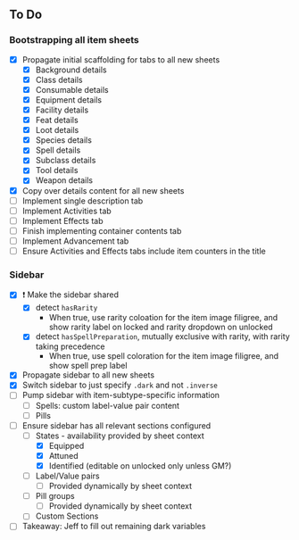 ## To Do

### Bootstrapping all item sheets

- [x] Propagate initial scaffolding for tabs to all new sheets
  - [x] Background details
  - [x] Class details
  - [x] Consumable details
  - [x] Equipment details
  - [x] Facility details
  - [x] Feat details
  - [x] Loot details
  - [x] Species details
  - [x] Spell details
  - [x] Subclass details
  - [x] Tool details
  - [x] Weapon details
- [x] Copy over details content for all new sheets
- [ ] Implement single description tab
- [ ] Implement Activities tab
- [ ] Implement Effects tab
- [ ] Finish implementing container contents tab
- [ ] Implement Advancement tab
- [ ] Ensure Activities and Effects tabs include item counters in the title

### Sidebar

- [x] ❗ Make the sidebar shared
  - [x] detect `hasRarity`
    - When true, use rarity coloation for the item image filigree, and show rarity label on locked and rarity dropdown on unlocked
  - [x] detect `hasSpellPreparation`, mutually exclusive with rarity, with rarity taking precedence
    - When true, use spell coloration for the item image filigree, and show spell prep label
- [x] Propagate sidebar to all new sheets
- [x] Switch sidebar to just specify `.dark` and not `.inverse`
- [ ] Pump sidebar with item-subtype-specific information
  - [ ] Spells: custom label-value pair content
  - [ ] Pills
- [ ] Ensure sidebar has all relevant sections configured
  - [ ] States - availability provided by sheet context
    - [x] Equipped
    - [x] Attuned
    - [x] Identified (editable on unlocked only unless GM?)
  - [ ] Label/Value pairs
    - [ ] Provided dynamically by sheet context
  - [ ] Pill groups
    - [ ] Provided dynamically by sheet context
  - [ ] Custom Sections
- [ ] Takeaway: Jeff to fill out remaining dark variables